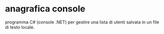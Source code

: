 # anagrafica console
 
programma C# (console .NET) per gestire una lista di utenti salvata in un file di testo locale.

